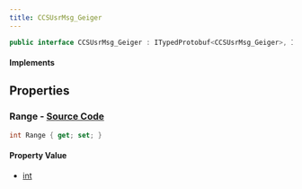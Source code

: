 ```yaml
---
title: CCSUsrMsg_Geiger
---
```


```csharp
public interface CCSUsrMsg_Geiger : ITypedProtobuf<CCSUsrMsg_Geiger>, INativeHandle, INetMessage<CCSUsrMsg_Geiger>, IDisposable
```

#### Implements

## Properties

### **Range** - [Source Code](https://github.com/swiftly-solution/swiftlys2/blob/main/managed/src/SwiftlyS2.Generated/Protobufs/Interfaces/CCSUsrMsg_Geiger.cs#L18)

```csharp
int Range { get; set; }
```

#### Property Value

- [int](https://learn.microsoft.com/dotnet/api/system.int32)

